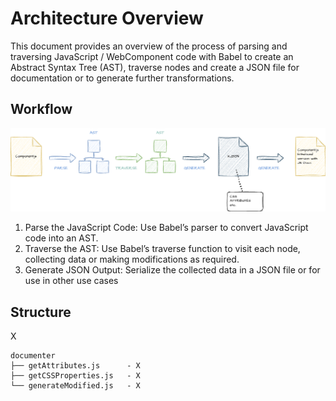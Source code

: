 # Architecture Overview

This document provides an overview of the process of parsing and traversing JavaScript / WebComponent code with Babel to create an Abstract Syntax Tree (AST), traverse nodes and create a JSON file for documentation or to generate further transformations.

## Workflow

![alt text](./architecture-overview.png)

1. Parse the JavaScript Code: Use Babel’s parser to convert JavaScript code into an AST.
2. Traverse the AST: Use Babel’s traverse function to visit each node, collecting data or making modifications as required.
3. Generate JSON Output: Serialize the collected data in a JSON file or for use in other use cases



## Structure

X

```
documenter
├── getAttributes.js      - X
├── getCSSProperties.js   - X
└── generateModified.js   - X
```